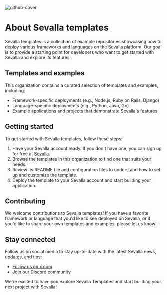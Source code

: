![github-cover](https://github.com/user-attachments/assets/8e42a4b0-5ad7-40ed-ab01-60c758d84921)

# About Sevalla templates
Sevalla templates is a collection of example repositories showcasing how to deploy various frameworks and languages on the Sevalla platform. Our goal is to provide a starting point for developers who want to get started with Sevalla and explore its features.

## Templates and examples
This organization contains a curated selection of templates and examples, including:

- Framework-specific deployments (e.g., Node.js, Ruby on Rails, Django)
- Language-specific deployments (e.g., Python, Java, Go)
- Example applications and projects that demonstrate Sevalla's features

## Getting started
To get started with Sevalla templates, follow these steps:

1. Have your Sevalla account ready. If you don't have one, you can sign up for free at [Sevalla](https://sevalla.com/signup).
2. Browse the templates in this organization to find one that suits your needs.
3. Review its README file and configuration files to understand how to set up and customize the template.
4. Deploy the template to your Sevalla account and start building your application.

## Contributing
We welcome contributions to Sevalla templates! If you have a favorite framework or language that you'd like to see deployed on Sevalla, or if you'd like to share your own templates and examples, please let us know!

## Stay connected

Follow us on social media to stay up-to-date with the latest Sevalla news, updates, and tips:
- [Follow us on x.com](https://x.com/sevalla_hosting)
- [Join our Discord community](https://discord.gg/SD5EvfQd)

We're excited to have you explore Sevalla Templates and start building your next project with Sevalla!

